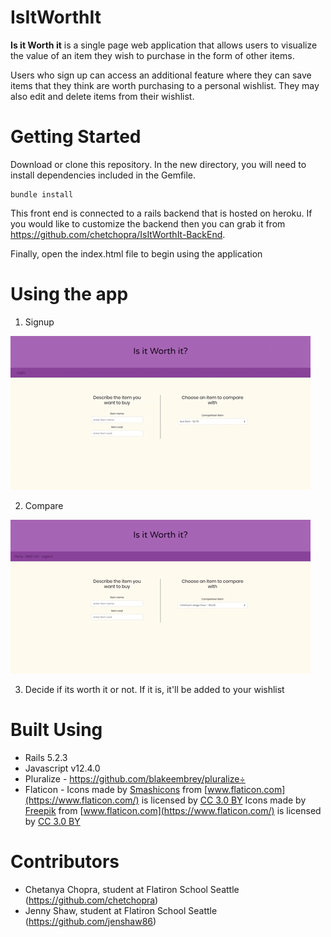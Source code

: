 # IsItWorthIt

**Is it Worth it** is a single page web application that allows users to visualize the value of an item they wish to purchase in the form of other items.

Users who sign up can access an additional feature where they can save items that they think are worth purchasing to a personal wishlist. They may also edit and delete items from their wishlist.

# Getting Started
Download or clone this repository.
In the new directory, you will need to install dependencies included in the Gemfile. 
```
bundle install
```
This front end is connected to a rails backend that is hosted on heroku. If you would like to customize the backend then you can grab it from https://github.com/chetchopra/IsItWorthIt-BackEnd.

Finally, open the index.html file to begin using the application

# Using the app

1. Signup 

![](https://github.com/chetchopra/IsItWorthIt/blob/master/readmegifs/IsItWorthIt-Signup.gif)

2. Compare 

![](https://github.com/chetchopra/IsItWorthIt/blob/master/readmegifs/IsItWorthIt-Compare.gif)

3. Decide if its worth it or not. If it is, it'll be added to your wishlist

# Built Using
- Rails 5.2.3
- Javascript v12.4.0
- Pluralize - https://github.com/blakeembrey/pluralize÷
- Flaticon - 
Icons made by [Smashicons](https://www.flaticon.com/authors/smashicons) from [www.flaticon.com](https://www.flaticon.com/) is licensed by [CC 3.0 BY](http://creativecommons.org/licenses/by/3.0/)
Icons made by [Freepik](https://www.freepik.com/) from [www.flaticon.com](https://www.flaticon.com/) is licensed by [CC 3.0 BY](http://creativecommons.org/licenses/by/3.0/)

# Contributors
- Chetanya Chopra, student at Flatiron School Seattle (https://github.com/chetchopra)
- Jenny Shaw, student at Flatiron School Seattle (https://github.com/jenshaw86)
